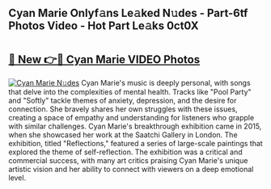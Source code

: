 ## Cyan Marie Onlyf𝚊ns Le𝚊ked N𝚞des - Part-6tf Photos Video - Hot Part Le𝚊ks 0ct0X

# <h2><a href="http://ab8526.deff.icu/?id=Cyan+Marie">🔗 New 👉🔴 Cyan Marie VIDEO Photos</a></h2>

[![Cyan Marie N𝚞des](https://i.imgur.com/rIISA9y.gif)](http://ab8526.deff.icu/?id=Cyan+Marie)
Cyan Marie's music is deeply personal, with songs that delve into the complexities of mental health. Tracks like "Pool Party" and "Softly" tackle themes of anxiety, depression, and the desire for connection. She bravely shares her own struggles with these issues, creating a space of empathy and understanding for listeners who grapple with similar challenges. Cyan Marie's breakthrough exhibition came in 2015, when she showcased her work at the Saatchi Gallery in London. The exhibition, titled "Reflections," featured a series of large-scale paintings that explored the theme of self-reflection. The exhibition was a critical and commercial success, with many art critics praising Cyan Marie's unique artistic vision and her ability to connect with viewers on a deep emotional level.
